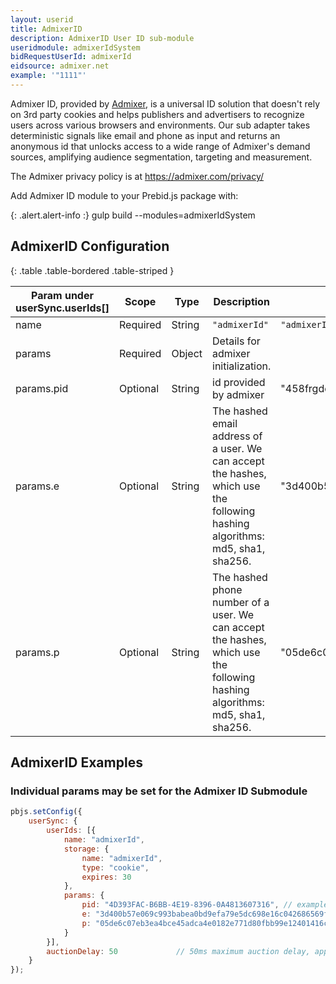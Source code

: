 ```yaml
---
layout: userid
title: AdmixerID
description: AdmixerID User ID sub-module
useridmodule: admixerIdSystem
bidRequestUserId: admixerId
eidsource: admixer.net
example: '"1111"'
---
```



Admixer ID, provided by [Admixer](https://admixer.com/), is a universal ID solution that doesn't rely on 3rd party cookies and helps publishers and advertisers to recognize users across various browsers and environments.  Our sub adapter takes deterministic signals like email and phone as input and returns an anonymous id that unlocks access to a wide range of Admixer's demand sources, amplifying audience segmentation, targeting and measurement.

The Admixer privacy policy is at <https://admixer.com/privacy/>

Add Admixer ID module to your Prebid.js package with:

{: .alert.alert-info :}
gulp build --modules=admixerIdSystem

## AdmixerID Configuration

{: .table .table-bordered .table-striped }

| Param under userSync.userIds[] | Scope | Type | Description | Example |
| --- | --- | --- | --- | --- |
| name | Required | String | `"admixerId"` | `"admixerId"` |
| params | Required | Object | Details for admixer initialization. | |
| params.pid | Optional | String | id provided by admixer | "458frgde-djd7-3ert-gyhu-12fghy76dnmko" |
| params.e | Optional | String | The hashed email address of a user. We can accept the hashes, which use the following hashing algorithms: md5, sha1, sha256. | "3d400b57e069c993babea0bd9efa79e5dc698e16c042686569faae20391fd7ea" |
| params.p | Optional | String | The hashed phone number of a user. We can accept the hashes, which use the following hashing algorithms: md5, sha1, sha256. | "05de6c07eb3ea4bce45adca4e0182e771d80fbb99e12401416ca84ddf94c3eb9" |

## AdmixerID Examples

### Individual params may be set for the Admixer ID Submodule

```javascript
pbjs.setConfig({
    userSync: {
        userIds: [{
            name: "admixerId",
            storage: {
                name: "admixerId",
                type: "cookie",
                expires: 30
            },
            params: {
                pid: "4D393FAC-B6BB-4E19-8396-0A4813607316", // example id
                e: "3d400b57e069c993babea0bd9efa79e5dc698e16c042686569faae20391fd7ea", // example hashed email (sha256)
                p: "05de6c07eb3ea4bce45adca4e0182e771d80fbb99e12401416ca84ddf94c3eb9" //example hashed phone (sha256)
            }
        }],
        auctionDelay: 50             // 50ms maximum auction delay, applies to all userId modules
    }
});
```
